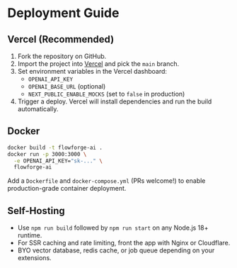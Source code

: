 # Deployment Guide

## Vercel (Recommended)

1. Fork the repository on GitHub.
2. Import the project into [Vercel](https://vercel.com/import) and pick the `main` branch.
3. Set environment variables in the Vercel dashboard:
   - `OPENAI_API_KEY`
   - `OPENAI_BASE_URL` (optional)
   - `NEXT_PUBLIC_ENABLE_MOCKS` (set to `false` in production)
4. Trigger a deploy. Vercel will install dependencies and run the build automatically.

## Docker

```bash
docker build -t flowforge-ai .
docker run -p 3000:3000 \
  -e OPENAI_API_KEY="sk-..." \
  flowforge-ai
```

Add a `Dockerfile` and `docker-compose.yml` (PRs welcome!) to enable production-grade container deployment.

## Self-Hosting

- Use `npm run build` followed by `npm run start` on any Node.js 18+ runtime.
- For SSR caching and rate limiting, front the app with Nginx or Cloudflare.
- BYO vector database, redis cache, or job queue depending on your extensions.
